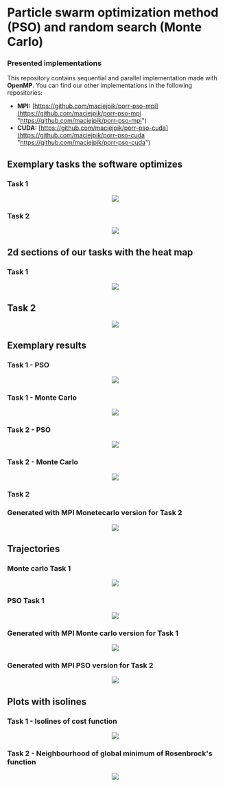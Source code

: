 # Particle swarm optimization method (PSO) and random search (Monte Carlo)
### Presented implementations
This repository contains sequential and parallel implementation made with **OpenMP**. You can find our other implementations in the following repositories:
- **MPI:** [https://github.com/maciejpik/porr-pso-mpi](https://github.com/maciejpik/porr-pso-mpi "https://github.com/maciejpik/porr-pso-mpi")
- **CUDA:** [https://github.com/maciejpik/porr-pso-cuda](https://github.com/maciejpik/porr-pso-cuda "https://github.com/maciejpik/porr-pso-cuda")

## Exemplary tasks the software optimizes
### Task 1
<p align="center">
<img src = "https://latex.codecogs.com/gif.latex?\min_{x}&space;\left&space;(&space;f(x)=\frac{1}{40}\sum_{i=1}^{n}(x_i^2)&space;&plus;1&space;-&space;\prod_{i=1}^{n}cos(\frac{x_i}{i})&space;\right&space;),&space;-40\leq&space;x_i\leq&space;40,&space;i=1,\dots,n">
</p>

### Task 2
<p align="center">
<img src ="https://latex.codecogs.com/gif.latex?\min_{x}&space;\left&space;(&space;f_1(x)=\sum_{i=1}^{n-1}&space;\left&space;[&space;100(x_{i&plus;1}-x_i^2)^2&space;&plus;&space;(1-x_i)^2)&space;\right&space;]&space;\right&space;),&space;-40\leq&space;x_i\leq&space;40">
</p>

## 2d sections of our tasks with the heat map 
###  Task 1
<p align="center">
<img src = "https://github.com/egi-megi/porr-pso/blob/master/sprawozdanie/sprawozdanie_1/grafiki/Wykresy2d/Zad1_2d_heatmap.png">
</p>

## Task 2

<p align="center">
<img src = "https://github.com/egi-megi/porr-pso/blob/master/sprawozdanie/sprawozdanie_1/grafiki/Wykresy2d/Rosenbrock_2d_heatmap_close_min.png">
</p>

## Exemplary results
### Task 1 - PSO
<p align="center">
<img src = "https://github.com/egi-megi/rojCzastek_Szczepanski_Jurkiewicz_Pikulinski/blob/plottingTrajectories/PSO_zad1_ANIM.gif">
</p>

### Task 1 - Monte Carlo
<p align="center">
<img src = "https://github.com/egi-megi/rojCzastek_Szczepanski_Jurkiewicz_Pikulinski/blob/plottingTrajectories/MC_zad1_ANIM_faster.gif">
</p>

### Task 2 - PSO
<p align="center">
<img src = "https://github.com/egi-megi/rojCzastek_Szczepanski_Jurkiewicz_Pikulinski/blob/plottingTrajectories/PSO_zad2_ANIM.gif">
</p>

### Task 2 - Monte Carlo

<p align="center">
<img src = "https://github.com/egi-megi/rojCzastek_Szczepanski_Jurkiewicz_Pikulinski/blob/plottingTrajectories/MC_zad2_ANIM.gif">
</p>

### Task 2

### Generated with MPI Monetecarlo version for Task 2

<p align="center">
<img src = "https://github.com/egi-megi/porr-pso/blob/plottingTrajectories/Wykresy%20PORR%20_%20GPU/MPI_MC_T2/MPI_MC_T2.gif">
</p>

## Trajectories

### Monte carlo Task 1
<p align="center">
<img src = "https://github.com/egi-megi/porr-pso/blob/master/sprawozdanie/sprawozdanie_1/grafiki/Wykresy2d/Zad1_MC_plot_5.png">
</p>


### PSO Task 1
<p align="center">
<img src = "https://github.com/egi-megi/porr-pso/blob/master/sprawozdanie/sprawozdanie_1/grafiki/Wykresy2d/zad1_pso_plot_5.png">
</p>

### Generated with MPI Monte carlo version for Task 1

<p align="center">
<img src = "https://github.com/egi-megi/porr-pso/blob/plottingTrajectories/Wykresy%20PORR%20_%20GPU/MPI_MC_T1/MPI_%20MC_T1_trajectory_id15.png">
</p>

### Generated with MPI PSO version for Task 2

<p align="center">
<img src = "https://github.com/egi-megi/porr-pso/blob/plottingTrajectories/Wykresy%20PORR%20_%20GPU/MPI_PSO_T1/MPI_PSO_T1_trajectory_id1.png">
</p>       
            
## Plots with isolines

### Task 1 - Isolines of cost function 
<p align="center">
<img src = "https://github.com/egi-megi/rojCzastek_Szczepanski_Jurkiewicz_Pikulinski/blob/plottingTrajectories/Stare%20Wykresy/PSO_izolinie_cbar_scatter.svg">
</p>

### Task 2 - Neighbourhood of global minimum of Rosenbrock's function
<p align="center">
<img src = "https://github.com/egi-megi/rojCzastek_Szczepanski_Jurkiewicz_Pikulinski/blob/plottingTrajectories/Przedstawienie%20funkcji%20kosztu/Rosenbrock_2d_izo_close_minimum.svg">
</p>

